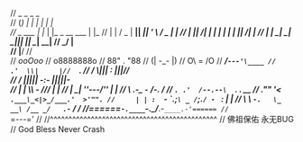 //         _        _    _                 _   
//        (_)      | |  | |               | |  
//         _   ___ | |_ | |_  _ __    ___ | |_ 
//        | | / _ \| __|| __|| '_ \  / _ \| __|
//        | ||  __/| |_ | |_ | | | ||  __/| |_ 
//        | | \___| \__| \__||_| |_| \___| \__|
//       _/ |                                  
//      |__/
//  
//                   _ooOoo_
//                  o8888888o
//                  88" . "88
//                  (| -_- |)
//                  O\  =  /O
//               ____/`---'\____
//             .'  \\|     |//  `.
//            /  \\|||  :  |||//  \
//           /  _||||| -:- |||||-  \
//           |   | \\\  -  /// |   |
//           | \_|  ''\---/''  |   |
//           \  .-\__  `-`  ___/-. /
//         ___`. .'  /--.--\  `. . __
//      ."" '<  `.___\_<|>_/___.'  >'"".
//     | | :  `- \`.;`\ _ /`;.`/ - ` : | |
//     \  \ `-.   \_ __\ /__ _/   .-` /  /
//======`-.____`-.___\_____/___.-`____.-'======
//                   `=---='
//
//^^^^^^^^^^^^^^^^^^^^^^^^^^^^^^^^^^^^^^^^^^^^^
//          佛祖保佑           永无BUG
//         God Bless        Never Crash
